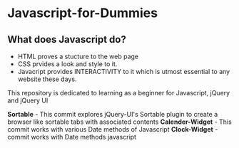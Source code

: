 # Javascript-for-Dummies

## What does Javascript do? 

* HTML proves a stucture to the web page
* CSS prvides a look and style to it.
* Javacript provides INTERACTIVITY to it which is utmost essential to any website these days.

This repository is dedicated to learning as a beginner for Javascript, jQuery and jQuery UI

**Sortable** - This commit explores jQuery-UI's Sortable plugin to create a browser like sortable tabs with associated contents
**Calender-Widget** - This commit works with various Date methods of Javascript
**Clock-Widget** - commit works with Date methods javascript


